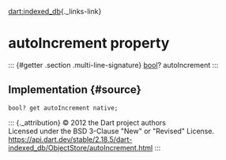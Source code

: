 [dart:indexed\_db](../../dart-indexed_db/dart-indexed_db-library){._links-link}

autoIncrement property
======================

::: {#getter .section .multi-line-signature}
[bool](../../dart-core/bool-class)? autoIncrement
:::

Implementation {#source}
--------------

``` {.language-dart data-language="dart"}
bool? get autoIncrement native;
```

::: {._attribution}
© 2012 the Dart project authors\
Licensed under the BSD 3-Clause \"New\" or \"Revised\" License.\
<https://api.dart.dev/stable/2.18.5/dart-indexed_db/ObjectStore/autoIncrement.html>
:::
